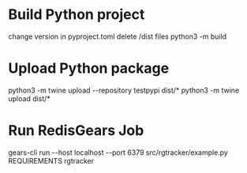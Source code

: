 # Build Python project
change version in pyproject.toml
delete /dist files
python3 -m build

# Upload Python package
python3 -m twine upload --repository testpypi dist/*
python3 -m twine upload dist/*

# Run RedisGears Job
gears-cli run --host localhost --port 6379 src/rgtracker/example.py REQUIREMENTS rgtracker